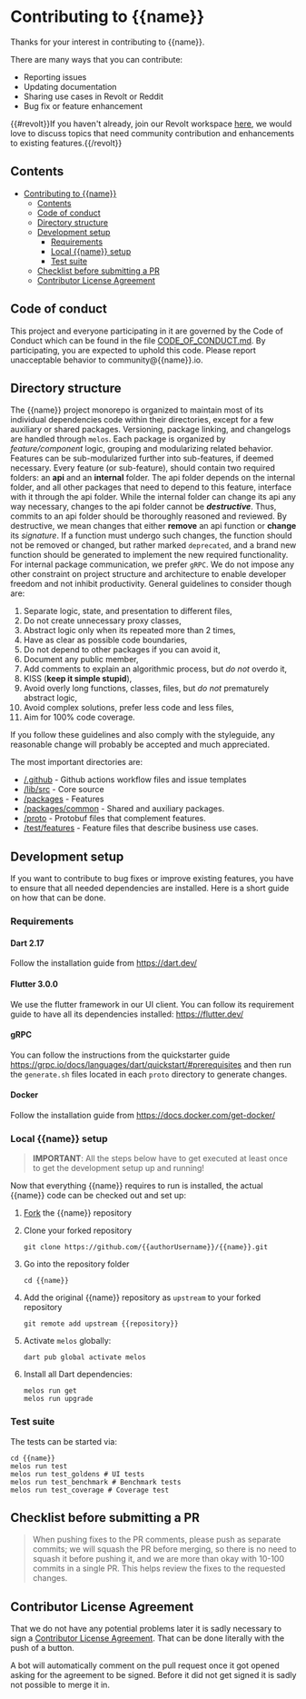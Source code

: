 # Contributing to {{name}}

Thanks for your interest in contributing to {{name}}.

There are many ways that you can contribute:
- Reporting issues
- Updating documentation
- Sharing use cases in Revolt or Reddit
- Bug fix or feature enhancement

{{#revolt}}If you haven't already, join our Revolt workspace [here]({{revolt}}), we would love to discuss topics that need community contribution and enhancements to existing features.{{/revolt}}

## Contents

- [Contributing to {{name}}](#contributing-to-{{name}})
    - [Contents](#contents)
    - [Code of conduct](#code-of-conduct)
    - [Directory structure](#directory-structure)
    - [Development setup](#development-setup)
        - [Requirements](#requirements)
        - [Local {{name}} setup](#local-{{name}}-setup)
        - [Test suite](#test-suite)
    - [Checklist before submitting a PR](#checklist-before-submitting-a-pr)
    - [Contributor License Agreement](#contributor-license-agreement)

## Code of conduct

This project and everyone participating in it are governed by the Code of
Conduct which can be found in the file [CODE_OF_CONDUCT.md](CODE_OF_CONDUCT.md).
By participating, you are expected to uphold this code. Please report
unacceptable behavior to community@{{name}}.io.

## Directory structure

The {{name}} project monorepo is organized to maintain most of its individual dependencies code within their directories, except for a few auxiliary or shared packages. Versioning, package linking, and changelogs are handled through `melos`. Each package is organized by *feature/component* logic, grouping and modularizing related behavior. Features can be sub-modularized further into sub-features, if deemed necessary. Every feature (or sub-feature), should contain two required folders: an __api__ and an __internal__ folder. The api folder depends on the internal folder, and all other packages that need to depend to this feature, interface with it through the api folder. While the internal folder can change its api any way necessary, changes to the api folder cannot be *__destructive__*. Thus, commits to an api folder should be thoroughly reasoned and reviewed. By destructive, we mean changes that either __remove__ an api function or __change__ its *signature*. If a function must undergo such changes, the function should not be removed or changed, but rather marked `deprecated`, and a brand new function should be generated to implement the new required functionality. For internal package communication, we prefer `gRPC`. We do not impose any other constraint on project structure and architecture to enable developer freedom and not inhibit productivity. General guidelines to consider though are:
1. Separate logic, state, and presentation to different files,
2. Do not create unnecessary proxy classes,
3. Abstract logic only when its repeated more than 2 times,
4. Have as clear as possible code boundaries,
5. Do not depend to other packages if you can avoid it,
6. Document any public member,
7. Add comments to explain an algorithmic process, but *do not* overdo it,
8. KISS (__keep it simple stupid__),
9. Avoid overly long functions, classes, files, but *do not* prematurely abstract logic,
10. Avoid complex solutions, prefer less code and less files,
11. Aim for 100% code coverage.

If you follow these guidelines and also comply with the styleguide, any reasonable change will probably be accepted and much appreciated.

The most important directories are:

- [/.github](/.github) - Github actions workflow files and issue templates
- [/lib/src](/lib/src) - Core source
- [/packages](/packages) - Features
- [/packages/common](/packages/common) - Shared and auxiliary packages.
- [/proto](/proto) - Protobuf files that complement features.
- [/test/features](/test/features) - Feature files that describe business use cases.


## Development setup

If you want to contribute to bug fixes or improve existing features, you have to ensure that all needed
dependencies are installed. Here is a short guide on how that can be done.

### Requirements

#### Dart 2.17

Follow the installation guide from https://dart.dev/

#### Flutter 3.0.0

We use the flutter framework in our UI client. You can follow its requirement guide to have all its dependencies installed: https://flutter.dev/

#### gRPC
You can follow the instructions from the quickstarter guide https://grpc.io/docs/languages/dart/quickstart/#prerequisites and then run the `generate.sh` files located in each `proto` directory to generate changes.

#### Docker

Follow the installation guide from https://docs.docker.com/get-docker/

### Local {{name}} setup

> **IMPORTANT**: All the steps below have to get executed at least once to get the development setup up and running!

Now that everything {{name}} requires to run is installed, the actual {{name}} code can be
checked out and set up:

1. [Fork]({{repository}}) the {{name}} repository

2. Clone your forked repository

   ```
   git clone https://github.com/{{authorUsername}}/{{name}}.git
   ```

3. Go into the repository folder

   ```
   cd {{name}}
   ```

4. Add the original {{name}} repository as `upstream` to your forked repository

   ```
   git remote add upstream {{repository}}
   ```

5. Activate `melos` globally:

   ```
   dart pub global activate melos
   ```

6. Install all Dart dependencies:

   ```
   melos run get
   melos run upgrade
   ```

### Test suite

The tests can be started via:

```
cd {{name}}
melos run test
melos run test_goldens # UI tests
melos run test_benchmark # Benchmark tests
melos run test_coverage # Coverage test
```

## Checklist before submitting a PR

> When pushing fixes to the PR comments, please push as separate commits; we will squash the PR before merging, so there is no need to squash it before pushing it, and we are more than okay with 10-100 commits in a single PR. This helps review the fixes to the requested changes.

## Contributor License Agreement

That we do not have any potential problems later it is sadly necessary to sign a [Contributor License Agreement](CONTRIBUTOR_LICENSE_AGREEMENT.md). That can be done literally with the push of a button.

A bot will automatically comment on the pull request once it got opened asking for the agreement to be signed. Before it did not get signed it is sadly not possible to merge it in.
